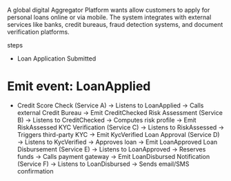A global digital Aggregator Platform wants allow customers to apply for personal loans online or via mobile. The system integrates with external services like banks, credit bureaus, fraud detection systems, and document verification platforms.

steps
- Loan Application Submitted
# Emit event: LoanApplied
- Credit Score Check (Service A) → Listens to LoanApplied → Calls external Credit Bureau → Emit CreditChecked
Risk Assessment (Service B) → Listens to CreditChecked → Computes risk profile → Emit RiskAssessed
KYC Verification (Service C) → Listens to RiskAssessed → Triggers third-party KYC → Emit KycVerified
Loan Approval (Service D) → Listens to KycVerified → Approves loan → Emit LoanApproved
Loan Disbursement (Service E) → Listens to LoanApproved → Reserves funds → Calls payment gateway → Emit LoanDisbursed
Notification (Service F) → Listens to LoanDisbursed → Sends email/SMS confirmation
